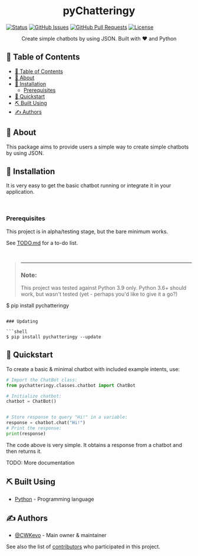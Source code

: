 
<h1 align="center">pyChatteringy</h3>

<p align="center">

  [![Status](https://img.shields.io/badge/status-active-success.svg)]() 
  [![GitHub Issues](https://img.shields.io/github/issues/CWKevo/pychatteringy.svg)](https://github.com/CWKevo/pychatteringy/issues)
  [![GitHub Pull Requests](https://img.shields.io/github/issues-pr/CWKevo/pychatteringy.svg)](https://github.com/CWKevo/pychatteringy/pulls)
  [![License](https://img.shields.io/badge/license-GPL%203.0-blue.svg)](https://github.com/CWKevo/pychatteringy/LICENSE)

</p>

<p align="center"> Create simple chatbots by using JSON. Built with ♥ and Python
    <br/> 
</p>

## 📝 Table of Contents
- [📝 Table of Contents](#-table-of-contents)
- [🧐 About <a id="about"></a>](#-about-)
- [🏁 Installation <a id="installation"></a>](#-installation-)
  - [Prerequisites](#prerequisites)
- [🚀 Quickstart <a id="quickstart"></a>](#-quickstart-)
- [⛏️ Built Using <a id="built_using"></a>](#️-built-using-)
- [✍️ Authors <a id="authors"></a>](#️-authors-)

## 🧐 About <a id="about"></a>
This package aims to provide users a simple way to create simple chatbots by using JSON.

## 🏁 Installation <a id="installation"></a>
It is very easy to get the basic chatbot running or integrate it in your application.

<br/>

### Prerequisites
This project is in alpha/testing stage, but the bare minimum works.

See [TODO.md](https://github.com/CWKevo/pyChatteringy/tree/main/TODO.md) for a to-do list.

<br/>

> ---
> ### Note:
> This project was tested against Python 3.9 only.
> Python 3.6+ should work, but wasn't tested (yet - perhaps you'd like to give it a go?)
> 
$ pip install pychatteringy
```

### Updating

```shell
$ pip install pychatteringy --update
```

## 🚀 Quickstart <a id="quickstart"></a>

To create a basic & minimal chatbot with included example intents, use:

```python
# Import the ChatBot class:
from pychatteringy.classes.chatbot import ChatBot

# Initialize chatbot:
chatbot = ChatBot()


# Store response to query "Hi!" in a variable:
response = chatbot.chat("Hi!")
# Print the response:
print(response)
```

The code above is very simple. It obtains a response from a chatbot and then returns it.

TODO: More documentation

## ⛏️ Built Using <a id="built_using"></a>
- [Python](https://www.python.org/) - Programming language

## ✍️ Authors <a id="authors"></a>
- [@CWKevo](https://github.com/CWKevo) - Main owner & maintainer

See also the list of [contributors](https://github.com/CWKevo/pyChatteringy/contributors) who participated in this project.
